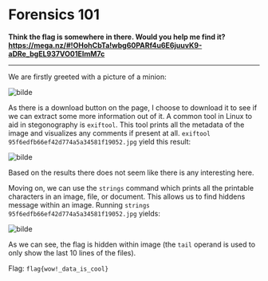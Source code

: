 # Forensics 101

**Think the flag is somewhere in there. Would you help me find it? https://mega.nz/#!OHohCbTa!wbg60PARf4u6E6juuvK9-aDRe_bgEL937VO01EImM7c**

---

We are firstly greeted with a picture of a minion:

![bilde](https://user-images.githubusercontent.com/70077872/216267508-42c9f8ea-9e50-442d-b0d2-38a02a8ebfb3.png)

As there is a download button on the page, I choose to download it to see if we can extract some more information out of it. A common tool in Linux to aid in stegonography is `exiftool`. This tool prints all the metadata of the image and visualizes any comments if present at all. `exiftool 95f6edfb66ef42d774a5a34581f19052.jpg` yield this result:

![bilde](https://user-images.githubusercontent.com/70077872/216268132-86eb8ad0-4536-4172-a142-d908d868c410.png)

Based on the results there does not seem like there is any interesting here.

Moving on, we can use the `strings` command which prints all the printable characters in an image, file, or document. This allows us to find hiddens message within an image. Running `strings 95f6edfb66ef42d774a5a34581f19052.jpg` yields:

![bilde](https://user-images.githubusercontent.com/70077872/216268750-8eda995d-b259-4efe-a7f1-403a362c6631.png)

As we can see, the flag is hidden within image (the `tail` operand is used to only show the last 10 lines of the files).

Flag: `flag{wow!_data_is_cool}`
